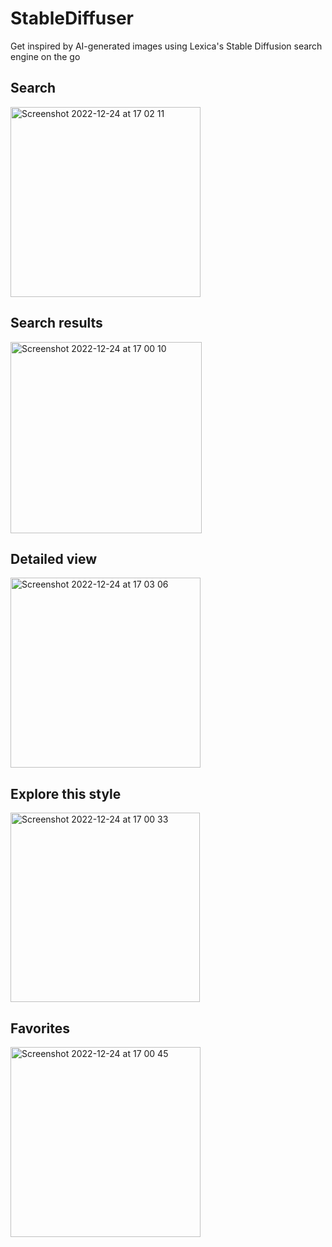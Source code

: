 # StableDiffuser

Get inspired by AI-generated images using Lexica's Stable Diffusion search engine on the go

Search
---

<img width="304" alt="Screenshot 2022-12-24 at 17 02 11" src="https://user-images.githubusercontent.com/31190927/209443431-fc1a9251-e375-4ed1-ac0d-ecc3e1b6f271.png">

Search results
---

<img width="306" alt="Screenshot 2022-12-24 at 17 00 10" src="https://user-images.githubusercontent.com/31190927/209443405-5f265dc8-8340-4861-af98-3a084a052077.png">

Detailed view
---

<img width="304" alt="Screenshot 2022-12-24 at 17 03 06" src="https://user-images.githubusercontent.com/31190927/209443450-33f2251c-5f60-42c1-b89d-23a05f1d7bd0.png">

Explore this style
---

<img width="303" alt="Screenshot 2022-12-24 at 17 00 33" src="https://user-images.githubusercontent.com/31190927/209443412-8e78a10c-20db-4fe8-b3ac-3c250a0f22ca.png">

Favorites
---

<img width="304" alt="Screenshot 2022-12-24 at 17 00 45" src="https://user-images.githubusercontent.com/31190927/209443417-1273d214-cccc-433c-81ca-086e67fb01b2.png">



